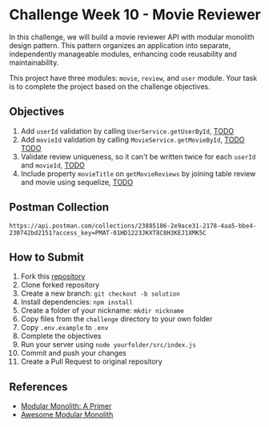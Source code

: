 # Challenge Week 10 - Movie Reviewer
In this challenge, we will build a movie reviewer API with modular monolith design pattern. This pattern organizes an application into separate, independently manageable modules, enhancing code reusability and maintainability. 

This project have three modules: `movie`, `review`, and `user` module. Your task is to complete the project based on the challenge objectives.

## Objectives
1. Add `userId` validation by calling `UserService.getUserById`, [TODO](https://github.com/arifintahu/msib-challenge-week-10/blob/31b80dd50e4623dc1e1616811904594c74556423/challenge/src/modules/review/services/review.service.js#L15)
2. Add `movieId` validation by calling `MovieService.getMovieById`, [TODO](https://github.com/arifintahu/msib-challenge-week-10/blob/31b80dd50e4623dc1e1616811904594c74556423/challenge/src/modules/review/services/review.service.js#L17) [TODO](https://github.com/arifintahu/msib-challenge-week-10/blob/31b80dd50e4623dc1e1616811904594c74556423/challenge/src/modules/review/services/review.service.js#L38)
3. Validate review uniqueness, so it can't be written twice for each `userId` and `movieId`, [TODO](https://github.com/arifintahu/msib-challenge-week-10/blob/31b80dd50e4623dc1e1616811904594c74556423/challenge/src/modules/review/services/review.service.js#L19)
4. Include property `movieTitle` on `getMovieReviews` by joining table review and movie using sequelize, [TODO](https://github.com/arifintahu/msib-challenge-week-10/blob/31b80dd50e4623dc1e1616811904594c74556423/challenge/src/modules/review/repositories/review.repository.js#L33)

## Postman Collection
```
https://api.postman.com/collections/23885186-2e9ace31-2178-4aa5-bbe4-230742bd2151?access_key=PMAT-01HD1223JKXT8C8H3KEJ1XMK5C
```

## How to Submit

1. Fork this [repository](https://github.com/arifintahu/msib-challenge-week-10)
2. Clone forked repository
3. Create a new branch: `git checkout -b solution`
4. Install dependencies: `npm install`
5. Create a folder of your nickname: `mkdir nickname`
6. Copy files from the `challenge` directory to your own folder
7. Copy `.env.example` to `.env`
8. Complete the objectives
9. Run your server using `node yourfolder/src/index.js`
10. Commit and push your changes
11. Create a Pull Request to original repository

## References
- [Modular Monolith: A Primer](https://www.kamilgrzybek.com/blog/posts/modular-monolith-primer)
- [Awesome Modular Monolith](https://awesome-architecture.com/modular-monolith/#articles)
